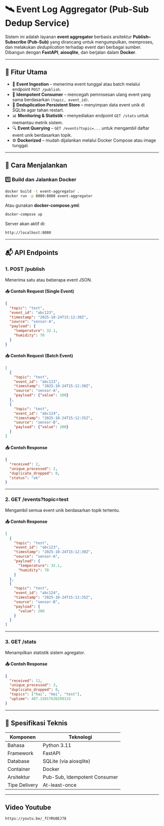 # 🛰️ Event Log Aggregator (Pub-Sub Dedup Service)

Sistem ini adalah layanan **event aggregator** berbasis arsitektur **Publish–Subscribe (Pub-Sub)** yang dirancang untuk mengumpulkan, memproses, dan melakukan *deduplication* terhadap event dari berbagai sumber.
Dibangun dengan **FastAPI**, **aiosqlite**, dan berjalan dalam **Docker**.

---

## 🚀 Fitur Utama

* 📨 **Event Ingestion** – menerima event tunggal atau batch melalui endpoint `POST /publish`.
* 🔁 **Idempotent Consumer** – mencegah pemrosesan ulang event yang sama berdasarkan `(topic, event_id)`.
* 💾 **Deduplication Persistent Store** – menyimpan data event unik di SQLite agar tahan restart.
* 📊 **Monitoring & Statistik** – menyediakan endpoint `GET /stats` untuk memantau metrik sistem.
* 🔍 **Event Querying** – `GET /events?topic=...` untuk mengambil daftar event unik berdasarkan topik.
* ⚙️ **Dockerized** – mudah dijalankan melalui Docker Compose atau image tunggal.


---

## 🧰 Cara Menjalankan

### 1️⃣ Build dan Jalankan Docker

```bash
docker build -t event-aggregator .
docker run -p 8080:8080 event-aggregator
```

Atau gunakan **docker-compose.yml**:

```bash
docker-compose up
```

Server akan aktif di:

```
http://localhost:8080
```

---

## 📬 API Endpoints

### **1. POST /publish**

Menerima satu atau beberapa event JSON.

#### 📥 Contoh Request (Single Event)

```json
{
  "topic": "test",
  "event_id": "abc123",
  "timestamp": "2025-10-24T15:12:30Z",
  "source": "sensor-A",
  "payload": {
    "temperature": 32.1,
    "humidity": 70
  }
}
```

#### 📥 Contoh Request (Batch Event)

```json
[
  {
    "topic": "test",
    "event_id": "abc123",
    "timestamp": "2025-10-24T15:12:30Z",
    "source": "sensor-A",
    "payload": {"value": 100}
  },
  {
    "topic": "test",
    "event_id": "abc124",
    "timestamp": "2025-10-24T15:12:35Z",
    "source": "sensor-B",
    "payload": {"value": 200}
  }
]
```

#### 📤 Contoh Response

```json
{
  "received": 2,
  "unique_processed": 2,
  "duplicate_dropped": 0,
  "status": "ok"
}
```

---

### **2. GET /events?topic=test**

Mengambil semua event unik berdasarkan topik tertentu.

#### 📤 Contoh Response

```json
[
  {
    "topic": "test",
    "event_id": "abc123",
    "timestamp": "2025-10-24T15:12:30Z",
    "source": "sensor-A",
    "payload": {
      "temperature": 32.1,
      "humidity": 70
    }
  },
  {
    "topic": "test",
    "event_id": "abc124",
    "timestamp": "2025-10-24T15:12:35Z",
    "source": "sensor-B",
    "payload": {
      "value": 200
    }
  }
]
```

---

### **3. GET /stats**

Menampilkan statistik sistem agregator.

#### 📤 Contoh Response

```json
{
  "received": 11,
  "unique_processed": 3,
  "duplicate_dropped": 8,
  "topics": ["hai", "Hai", "test"],
  "uptime": 487.32017636299133
}
```

---

## 📘 Spesifikasi Teknis

| Komponen      | Teknologi                    |
| ------------- | ---------------------------- |
| Bahasa        | Python 3.11                  |
| Framework     | FastAPI                      |
| Database      | SQLite (via aiosqlite)       |
| Container     | Docker                       |
| Arsitektur    | Pub-Sub, Idempotent Consumer |
| Tipe Delivery | At-least-once                |

---

## Video Youtube


```
https://youtu.be/_fCYRU0EJ78
```
